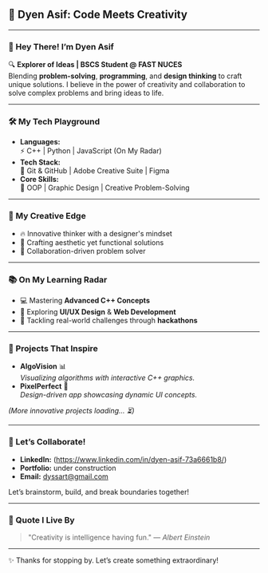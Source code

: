 ## 🚀 Dyen Asif: Code Meets Creativity

---

### 👋 Hey There! I’m Dyen Asif

🔍 **Explorer of Ideas | BSCS Student @ FAST NUCES**  
Blending **problem-solving**, **programming**, and **design thinking** to craft unique solutions. I believe in the power of creativity and collaboration to solve complex problems and bring ideas to life.

---

### 🛠️ My Tech Playground

- **Languages:**  
  ⚡ C++ | Python | JavaScript (On My Radar)  
- **Tech Stack:**  
  🔧 Git & GitHub | Adobe Creative Suite | Figma  
- **Core Skills:**  
  🎯 OOP | Graphic Design | Creative Problem-Solving  

---

### 🌈 My Creative Edge

- 🔥 Innovative thinker with a designer's mindset  
- 🎨 Crafting aesthetic yet functional solutions  
- 🤝 Collaboration-driven problem solver  

---

### 📚 On My Learning Radar

- 💻 Mastering **Advanced C++ Concepts**  
- 🎨 Exploring **UI/UX Design** & **Web Development**  
- 🤖 Tackling real-world challenges through **hackathons**

---

### 🚀 Projects That Inspire

- **AlgoVision** 📊  
  *Visualizing algorithms with interactive C++ graphics.*  
- **PixelPerfect** 🎨  
  *Design-driven app showcasing dynamic UI concepts.*  

*(More innovative projects loading... ⏳)*

---

### 🤝 Let’s Collaborate!

- **LinkedIn:** (https://www.linkedin.com/in/dyen-asif-73a6661b8/) 
- **Portfolio:** under construction 
- **Email:** dyssart@gmail.com  

Let’s brainstorm, build, and break boundaries together!

---

### 🌟 Quote I Live By

> "Creativity is intelligence having fun." — *Albert Einstein*

---

✨ Thanks for stopping by. Let’s create something extraordinary!

